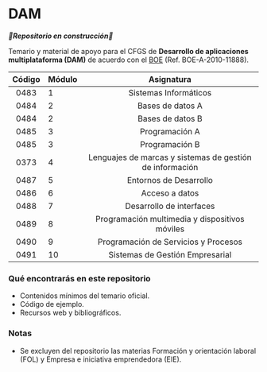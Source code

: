 # DAM

*****:construction:Repositorio en construcción:construction:*****

Temario y material de apoyo para el CFGS de **Desarrollo de aplicaciones multiplataforma (DAM)** de acuerdo con el [BOE](https://www.boe.es/eli/es/o/2010/07/13/edu2000) (Ref. BOE-A-2010-11888).
    
| Código | Módulo |                          Asignatura                      |
|:------:|--------|:--------------------------------------------------------:|
|  0483  | 1      |                   Sistemas Informáticos                  |
|  0484  | 2      |                     Bases de datos A                     |
|  0484  | 2      |                     Bases de datos B                     |
|  0485  | 3      |                      Programación A                      |
|  0485  | 3      |                      Programación B                      |
|  0373  | 4      | Lenguajes de marcas y sistemas de gestión de información |
|  0487  | 5      |                  Entornos de Desarrollo                  |
|  0486  | 6      |                      Acceso a datos                      |
|  0488  | 7      |                 Desarrollo de interfaces                 |
| 0489   | 8      | Programación multimedia y dispositivos móviles           |
| 0490   | 9      | Programación de Servicios y Procesos                     |
| 0491   | 10     | Sistemas de Gestión Empresarial                          |

### Qué encontrarás en este repositorio

- Contenidos mínimos del temario oficial.
- Código de ejemplo.
- Recursos web y bibliográficos.

### Notas

- Se excluyen del repositorio las materias Formación y orientación laboral (FOL) y Empresa e iniciativa emprendedora (EIE).
